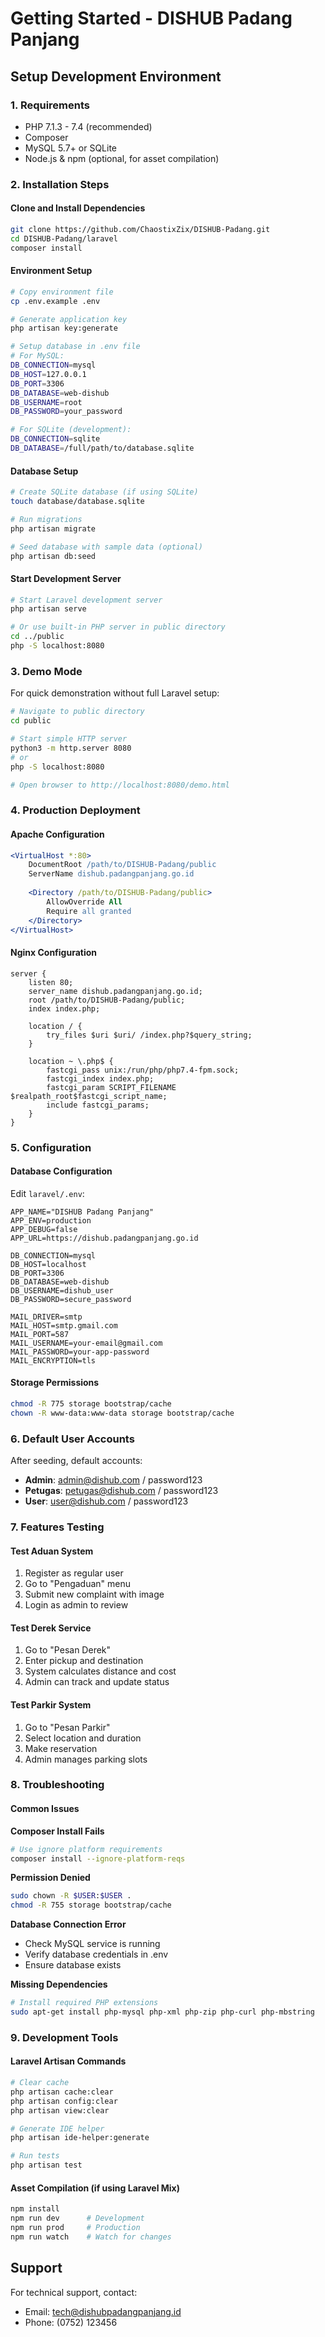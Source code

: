 # Getting Started - DISHUB Padang Panjang

## Setup Development Environment

### 1. Requirements
- PHP 7.1.3 - 7.4 (recommended)
- Composer
- MySQL 5.7+ or SQLite
- Node.js & npm (optional, for asset compilation)

### 2. Installation Steps

#### Clone and Install Dependencies
```bash
git clone https://github.com/ChaostixZix/DISHUB-Padang.git
cd DISHUB-Padang/laravel
composer install
```

#### Environment Setup
```bash
# Copy environment file
cp .env.example .env

# Generate application key
php artisan key:generate

# Setup database in .env file
# For MySQL:
DB_CONNECTION=mysql
DB_HOST=127.0.0.1
DB_PORT=3306
DB_DATABASE=web-dishub
DB_USERNAME=root
DB_PASSWORD=your_password

# For SQLite (development):
DB_CONNECTION=sqlite
DB_DATABASE=/full/path/to/database.sqlite
```

#### Database Setup
```bash
# Create SQLite database (if using SQLite)
touch database/database.sqlite

# Run migrations
php artisan migrate

# Seed database with sample data (optional)
php artisan db:seed
```

#### Start Development Server
```bash
# Start Laravel development server
php artisan serve

# Or use built-in PHP server in public directory
cd ../public
php -S localhost:8080
```

### 3. Demo Mode

For quick demonstration without full Laravel setup:

```bash
# Navigate to public directory
cd public

# Start simple HTTP server
python3 -m http.server 8080
# or
php -S localhost:8080

# Open browser to http://localhost:8080/demo.html
```

### 4. Production Deployment

#### Apache Configuration
```apache
<VirtualHost *:80>
    DocumentRoot /path/to/DISHUB-Padang/public
    ServerName dishub.padangpanjang.go.id
    
    <Directory /path/to/DISHUB-Padang/public>
        AllowOverride All
        Require all granted
    </Directory>
</VirtualHost>
```

#### Nginx Configuration
```nginx
server {
    listen 80;
    server_name dishub.padangpanjang.go.id;
    root /path/to/DISHUB-Padang/public;
    index index.php;

    location / {
        try_files $uri $uri/ /index.php?$query_string;
    }

    location ~ \.php$ {
        fastcgi_pass unix:/run/php/php7.4-fpm.sock;
        fastcgi_index index.php;
        fastcgi_param SCRIPT_FILENAME $realpath_root$fastcgi_script_name;
        include fastcgi_params;
    }
}
```

### 5. Configuration

#### Database Configuration
Edit `laravel/.env`:
```env
APP_NAME="DISHUB Padang Panjang"
APP_ENV=production
APP_DEBUG=false
APP_URL=https://dishub.padangpanjang.go.id

DB_CONNECTION=mysql
DB_HOST=localhost
DB_PORT=3306
DB_DATABASE=web-dishub
DB_USERNAME=dishub_user
DB_PASSWORD=secure_password

MAIL_DRIVER=smtp
MAIL_HOST=smtp.gmail.com
MAIL_PORT=587
MAIL_USERNAME=your-email@gmail.com
MAIL_PASSWORD=your-app-password
MAIL_ENCRYPTION=tls
```

#### Storage Permissions
```bash
chmod -R 775 storage bootstrap/cache
chown -R www-data:www-data storage bootstrap/cache
```

### 6. Default User Accounts

After seeding, default accounts:

- **Admin**: admin@dishub.com / password123
- **Petugas**: petugas@dishub.com / password123
- **User**: user@dishub.com / password123

### 7. Features Testing

#### Test Aduan System
1. Register as regular user
2. Go to "Pengaduan" menu
3. Submit new complaint with image
4. Login as admin to review

#### Test Derek Service
1. Go to "Pesan Derek" 
2. Enter pickup and destination
3. System calculates distance and cost
4. Admin can track and update status

#### Test Parkir System
1. Go to "Pesan Parkir"
2. Select location and duration
3. Make reservation
4. Admin manages parking slots

### 8. Troubleshooting

#### Common Issues

**Composer Install Fails**
```bash
# Use ignore platform requirements
composer install --ignore-platform-reqs
```

**Permission Denied**
```bash
sudo chown -R $USER:$USER .
chmod -R 755 storage bootstrap/cache
```

**Database Connection Error**
- Check MySQL service is running
- Verify database credentials in .env
- Ensure database exists

**Missing Dependencies**
```bash
# Install required PHP extensions
sudo apt-get install php-mysql php-xml php-zip php-curl php-mbstring
```

### 9. Development Tools

#### Laravel Artisan Commands
```bash
# Clear cache
php artisan cache:clear
php artisan config:clear
php artisan view:clear

# Generate IDE helper
php artisan ide-helper:generate

# Run tests
php artisan test
```

#### Asset Compilation (if using Laravel Mix)
```bash
npm install
npm run dev      # Development
npm run prod     # Production
npm run watch    # Watch for changes
```

## Support

For technical support, contact:
- Email: tech@dishubpadangpanjang.id
- Phone: (0752) 123456
